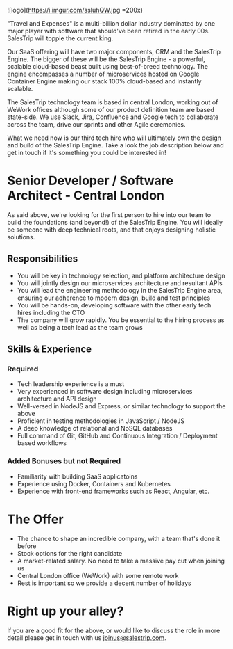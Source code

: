 ![logo](https://i.imgur.com/ssIuhQW.jpg =200x)

"Travel and Expenses" is a multi-billion dollar industry dominated by one major player with software that should've been retired in the early 00s. SalesTrip will topple the current king.

Our SaaS offering will have two major components, CRM and the SalesTrip Engine. The bigger of these will be the SalesTrip Engine - a powerful, scalable cloud-based beast built using best-of-breed technology. The engine encompasses a number of microservices hosted on Google Container Engine making our stack 100% cloud-based and instantly scalable.

The SalesTrip technology team is based in central London, working out of WeWork offices although some of our product definition team are based state-side. We use Slack, Jira, Confluence and Google tech to collaborate across the team, drive our sprints and other Agile ceremonies.

What we need now is our third tech hire who will ultimately own the design and build of the SalesTrip Engine. Take a look the job description below and get in touch if it's something you could be interested in!

# Senior Developer / Software Architect - Central London
As said above, we're looking for the first person to hire into our team to build the foundations (and beyond!) of the SalesTrip Engine. You will ideally be someone with deep technical roots, and that enjoys designing holistic solutions.

## Responsibilities
- You will be key in technology selection, and platform architecture design
- You will jointly design our microservices architecture and resultant APIs
- You will lead the engineering methodology in the SalesTrip Engine area, ensuring our adherence to modern design, build and test principles
- You will be hands-on, developing software with the other early tech hires including the CTO
- The company will grow rapidly. You be essential to the hiring process as well as being a tech lead as the team grows
## Skills & Experience
### Required

- Tech leadership experience is a must
- Very experienced in software design including microservices architecture and API design
- Well-versed in NodeJS and Express, or similar technology to support the above
- Proficient in testing methodologies in JavaScript / NodeJS
- A deep knowledge of relational and NoSQL databases
- Full command of Git, GitHub and Continuous Integration / Deployment based workflows

### Added Bonuses but not Required
- Familiarity with building SaaS applicatoins
- Experience using Docker, Containers and Kubernetes
- Experience with front-end frameworks such as React, Angular, etc.

# The Offer
- The chance to shape an incredible company, with a team that's done it before
- Stock options for the right candidate
- A market-related salary. No need to take a massive pay cut when joining us
- Central London office (WeWork) with some remote work
- Rest is important so we provide a decent number of holidays

# Right up your alley?
If you are a good fit for the above, or would like to discuss the role in more detail please get in touch with us [joinus@salestrip.com](mailto:mganapathy@alacato.com).

